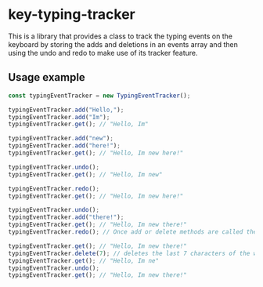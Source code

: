 # key-typing-tracker

This is a library that provides a class to track the typing events on the keyboard by storing the adds and deletions in an events array and then using the undo and redo to make use of its tracker feature.

## Usage example

```ts
const typingEventTracker = new TypingEventTracker();

typingEventTracker.add("Hello,");
typingEventTracker.add("Im");
typingEventTracker.get(); // "Hello, Im"

typingEventTracker.add("new");
typingEventTracker.add("here!");
typingEventTracker.get(); // "Hello, Im new here!"

typingEventTracker.undo();
typingEventTracker.get(); // "Hello, Im new"

typingEventTracker.redo();
typingEventTracker.get(); // "Hello, Im new here!"

typingEventTracker.undo();
typingEventTracker.add("there!");
typingEventTracker.get(); // "Hello, Im new there!"
typingEventTracker.redo(); // Once add or delete methods are called the undone events will be deleted and thus loosing all preceding trace

typingEventTracker.get(); // "Hello, Im new there!"
typingEventTracker.delete(7); // deletes the last 7 characters of the words inserted "w"=1 + "there!"=6
typingEventTracker.get(); // "Hello, Im ne"
typingEventTracker.undo();
typingEventTracker.get(); // "Hello, Im new there!"
```
